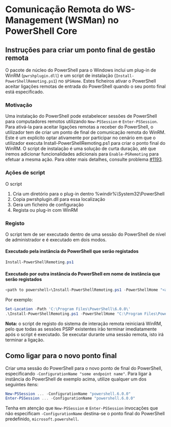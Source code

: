 # <a name="ws-management-wsman-remoting-in-powershell-core"></a>Comunicação Remota do WS-Management (WSMan) no PowerShell Core

## <a name="instructions-to-create-a-remoting-endpoint"></a>Instruções para criar um ponto final de gestão remota

O pacote de núcleo do PowerShell para o Windows inclui um plug-in de WinRM (`pwrshplugin.dll`) e um script de instalação (`Install-PowerShellRemoting.ps1`) no `$PSHome`.
Estes ficheiros ativar o PowerShell aceitar ligações remotas de entrada do PowerShell quando o seu ponto final está especificado.

### <a name="motivation"></a>Motivação

Uma instalação do PowerShell pode estabelecer sessões de PowerShell para computadores remotos utilizando `New-PSSession` e `Enter-PSSession`.
Para ativá-la para aceitar ligações remotas a receber do PowerShell, o utilizador tem de criar um ponto de final de comunicação remota do WinRM.
Este é um explícito optar ativamente por participar no cenário em que o utilizador executa Install-PowerShellRemoting.ps1 para criar o ponto final do WinRM.
O script de instalação é uma solução de curta duração, até que iremos adicionar funcionalidades adicionais para `Enable-PSRemoting` para efetuar a mesma ação.
Para obter mais detalhes, consulte problema [#1193](https://github.com/PowerShell/PowerShell/issues/1193).

### <a name="script-actions"></a>Ações de script

O script

1. Cria um diretório para o plug-in dentro %windir%\System32\PowerShell
1. Copia pwrshplugin.dll para essa localização
1. Gera um ficheiro de configuração
1. Regista ou plug-in com WinRM

### <a name="registration"></a>Registo

O script tem de ser executado dentro de uma sessão do PowerShell de nível de administrador e é executado em dois modos.

#### <a name="executed-by-the-instance-of-powershell-that-it-will-register"></a>Executado pela instância do PowerShell que serão registados

```powershell
Install-PowerShellRemoting.ps1
```

#### <a name="executed-by-another-instance-of-powershell-on-behalf-of-the-instance-that-it-will-register"></a>Executado por outra instância do PowerShell em nome de instância que serão registados

```powershell
<path to powershell>\Install-PowerShellRemoting.ps1 -PowerShellHome "<absolute path to the instance's $PSHOME>"
```

Por exemplo:

```powershell
Set-Location -Path 'C:\Program Files\PowerShell\6.0.0\'
.\Install-PowerShellRemoting.ps1 -PowerShellHome "C:\Program Files\PowerShell\6.0.0\"
```

**Nota:** o script de registo do sistema de interação remota reiniciará WinRM, pelo que todas as sessões PSRP existentes irão terminar imediatamente após o script é executado. Se executar durante uma sessão remota, isto irá terminar a ligação.

## <a name="how-to-connect-to-the-new-endpoint"></a>Como ligar para o novo ponto final

Criar uma sessão do PowerShell para o novo ponto de final do PowerShell, especificando `-ConfigurationName "some endpoint name"`. Para ligar à instância do PowerShell de exemplo acima, utilize qualquer um dos seguintes itens:

```powershell
New-PSSession ... -ConfigurationName "powershell.6.0.0"
Enter-PSSession ... -ConfigurationName "powershell.6.0.0"
```

Tenha em atenção que `New-PSSession` e `Enter-PSSession` invocações que não especificam `-ConfigurationName` destina-se o ponto final do PowerShell predefinido, `microsoft.powershell`.